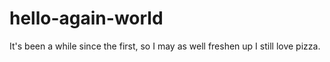 # hello-again-world
It's been a while since the first, so I may as well freshen up
I still love pizza.
